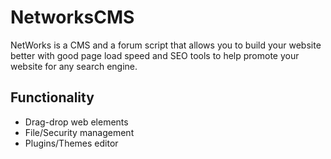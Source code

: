 # NetworksCMS
NetWorks is a CMS and a forum script that allows you to build your website better with good page load speed and SEO tools to help promote your website for any search engine.
## Functionality
* Drag-drop web elements
* File/Security management
* Plugins/Themes editor
